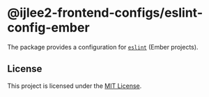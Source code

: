 # @ijlee2-frontend-configs/eslint-config-ember

The package provides a configuration for [`eslint`](https://eslint.org/docs/latest/rules/) (Ember projects).


## License

This project is licensed under the [MIT License](../../../LICENSE.md).
